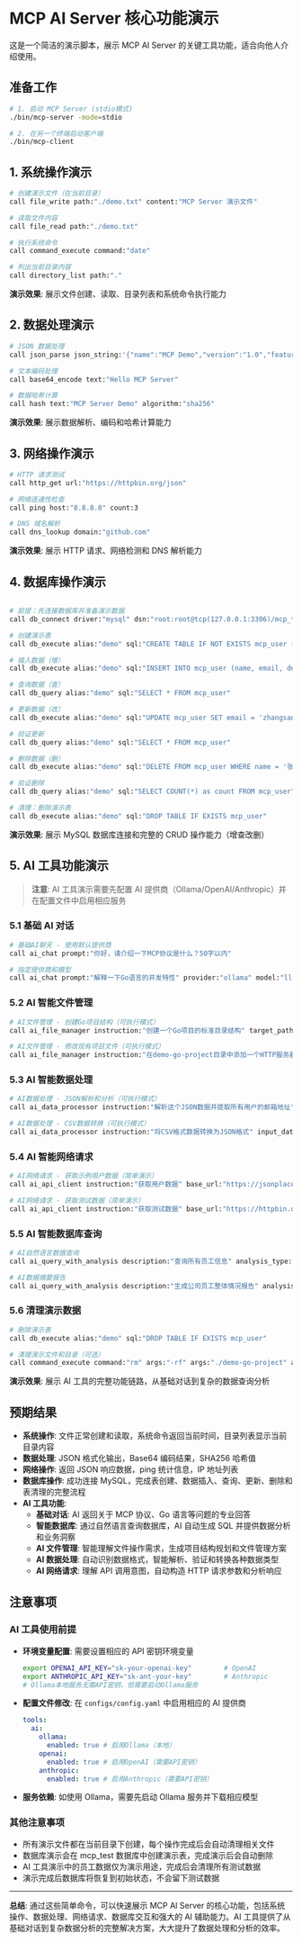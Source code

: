 # MCP AI Server 核心功能演示

这是一个简洁的演示脚本，展示 MCP AI Server 的关键工具功能，适合向他人介绍使用。

## 准备工作

```bash
# 1. 启动 MCP Server (stdio模式)
./bin/mcp-server -mode=stdio

# 2. 在另一个终端启动客户端
./bin/mcp-client
```

## 1. 系统操作演示

```bash
# 创建演示文件（在当前目录）
call file_write path:"./demo.txt" content:"MCP Server 演示文件"

# 读取文件内容
call file_read path:"./demo.txt"

# 执行系统命令
call command_execute command:"date"

# 列出当前目录内容
call directory_list path:"."
```

**演示效果**: 展示文件创建、读取、目录列表和系统命令执行能力

## 2. 数据处理演示

```bash
# JSON 数据处理
call json_parse json_string:'{"name":"MCP Demo","version":"1.0","features":["system","database","network"]}' pretty:true

# 文本编码处理
call base64_encode text:"Hello MCP Server"

# 数据哈希计算
call hash text:"MCP Server Demo" algorithm:"sha256"
```

**演示效果**: 展示数据解析、编码和哈希计算能力

## 3. 网络操作演示

```bash
# HTTP 请求测试
call http_get url:"https://httpbin.org/json"

# 网络连通性检查
call ping host:"8.8.8.8" count:3

# DNS 域名解析
call dns_lookup domain:"github.com"
```

**演示效果**: 展示 HTTP 请求、网络检测和 DNS 解析能力

## 4. 数据库操作演示

```bash

# 前提：先连接数据库并准备演示数据
call db_connect driver:"mysql" dsn:"root:root@tcp(127.0.0.1:3306)/mcp_test" alias:"demo"

# 创建演示表
call db_execute alias:"demo" sql:"CREATE TABLE IF NOT EXISTS mcp_user (id INT AUTO_INCREMENT PRIMARY KEY, name VARCHAR(50), email VARCHAR(100), department VARCHAR(30), age INT, salary DECIMAL(10,2))"

# 插入数据（增）
call db_execute alias:"demo" sql:"INSERT INTO mcp_user (name, email, department, age, salary) VALUES ('张三', 'zhangsan@company.com', 'IT', 28, 8000), ('李四', 'lisi@company.com', 'HR', 32, 6500), ('王五', 'wangwu@company.com', 'IT', 25, 7500), ('赵六', 'zhaoliu@company.com', 'Finance', 30, 7000)"

# 查询数据（查）
call db_query alias:"demo" sql:"SELECT * FROM mcp_user"

# 更新数据（改）
call db_execute alias:"demo" sql:"UPDATE mcp_user SET email = 'zhangsan_new@example.com' WHERE name = '张三'"

# 验证更新
call db_query alias:"demo" sql:"SELECT * FROM mcp_user"

# 删除数据（删）
call db_execute alias:"demo" sql:"DELETE FROM mcp_user WHERE name = '张三'"

# 验证删除
call db_query alias:"demo" sql:"SELECT COUNT(*) as count FROM mcp_user"

# 清理：删除演示表
call db_execute alias:"demo" sql:"DROP TABLE IF EXISTS mcp_user"
```

**演示效果**: 展示 MySQL 数据库连接和完整的 CRUD 操作能力（增查改删）

## 5. AI 工具功能演示

> **注意**: AI 工具演示需要先配置 AI 提供商（Ollama/OpenAI/Anthropic）并在配置文件中启用相应服务

### 5.1 基础 AI 对话

```bash
# 基础AI聊天 - 使用默认提供商
call ai_chat prompt:"你好，请介绍一下MCP协议是什么？50字以内"

# 指定提供商和模型
call ai_chat prompt:"解释一下Go语言的并发特性" provider:"ollama" model:"llama2:7b"
```

### 5.2 AI 智能文件管理

```bash
# AI文件管理 - 创建Go项目结构（可执行模式）
call ai_file_manager instruction:"创建一个Go项目的标准目录结构" target_path:"./demo-go-project" operation_mode:"execute"

# AI文件管理 - 修改现有项目文件（可执行模式）
call ai_file_manager instruction:"在demo-go-project目录中添加一个HTTP服务器和配置文件" target_path:"./demo-go-project" operation_mode:"execute"
```

### 5.3 AI 智能数据处理

```bash
# AI数据处理 - JSON解析和分析（可执行模式）
call ai_data_processor instruction:"解析这个JSON数据并提取所有用户的邮箱地址" input_data:'{"users":[{"name":"张三","email":"zhangsan@example.com","age":25},{"name":"李四","email":"lisi@example.com","age":30}]}' data_type:"json" output_format:"table" operation_mode:"execute"

# AI数据处理 - CSV数据转换（可执行模式）
call ai_data_processor instruction:"将CSV格式数据转换为JSON格式" input_data:"name,age,city\n张三,25,北京\n李四,30,上海" data_type:"csv" output_format:"json" operation_mode:"execute"
```

### 5.4 AI 智能网络请求

```bash
# AI网络请求 - 获取示例用户数据（简单演示）
call ai_api_client instruction:"获取用户数据" base_url:"https://jsonplaceholder.typicode.com" request_mode:"execute" response_analysis:true

# AI网络请求 - 获取测试数据（简单演示）
call ai_api_client instruction:"获取测试数据" base_url:"https://httpbin.org" request_mode:"execute" response_analysis:true
```

### 5.5 AI 智能数据库查询

```bash
# AI自然语言数据查询
call ai_query_with_analysis description:"查询所有员工信息" analysis_type:"insights" table_name:"mcp_user" alias:"demo"

# AI数据摘要报告
call ai_query_with_analysis description:"生成公司员工整体情况报告" analysis_type:"summary" table_name:"mcp_user" alias:"demo"
```

### 5.6 清理演示数据

```bash
# 删除演示表
call db_execute alias:"demo" sql:"DROP TABLE IF EXISTS mcp_user"

# 清理演示文件和目录（可选）
call command_execute command:"rm" args:"-rf" args:"./demo-go-project" args:"./demo.txt"
```

**演示效果**: 展示 AI 工具的完整功能链路，从基础对话到复杂的数据查询分析

## 预期结果

- **系统操作**: 文件正常创建和读取，系统命令返回当前时间，目录列表显示当前目录内容
- **数据处理**: JSON 格式化输出，Base64 编码结果，SHA256 哈希值
- **网络操作**: 返回 JSON 响应数据，ping 统计信息，IP 地址列表
- **数据库操作**: 成功连接 MySQL，完成表创建、数据插入、查询、更新、删除和表清理的完整流程
- **AI 工具功能**:
  - **基础对话**: AI 返回关于 MCP 协议、Go 语言等问题的专业回答
  - **智能数据库**: 通过自然语言查询数据库，AI 自动生成 SQL 并提供数据分析和业务洞察
  - **AI 文件管理**: 智能理解文件操作需求，生成项目结构规划和文件管理方案
  - **AI 数据处理**: 自动识别数据格式，智能解析、验证和转换各种数据类型
  - **AI 网络请求**: 理解 API 调用意图，自动构造 HTTP 请求参数和分析响应

## 注意事项

### AI 工具使用前提

- **环境变量配置**: 需要设置相应的 API 密钥环境变量
  ```bash
  export OPENAI_API_KEY="sk-your-openai-key"        # OpenAI
  export ANTHROPIC_API_KEY="sk-ant-your-key"        # Anthropic
  # Ollama本地服务无需API密钥，但需要启动Ollama服务
  ```
- **配置文件修改**: 在 `configs/config.yaml` 中启用相应的 AI 提供商
  ```yaml
  tools:
    ai:
      ollama:
        enabled: true # 启用Ollama（本地）
      openai:
        enabled: true # 启用OpenAI（需要API密钥）
      anthropic:
        enabled: true # 启用Anthropic（需要API密钥）
  ```
- **服务依赖**: 如使用 Ollama，需要先启动 Ollama 服务并下载相应模型

### 其他注意事项

- 所有演示文件都在当前目录下创建，每个操作完成后会自动清理相关文件
- 数据库演示会在 mcp_test 数据库中创建演示表，完成演示后会自动删除
- AI 工具演示中的员工数据仅为演示用途，完成后会清理所有测试数据
- 演示完成后数据库将恢复到初始状态，不会留下测试数据

---

**总结**: 通过这些简单命令，可以快速展示 MCP AI Server 的核心功能，包括系统操作、数据处理、网络请求、数据库交互和强大的 AI 辅助能力。AI 工具提供了从基础对话到复杂数据分析的完整解决方案，大大提升了数据处理和分析的效率。
